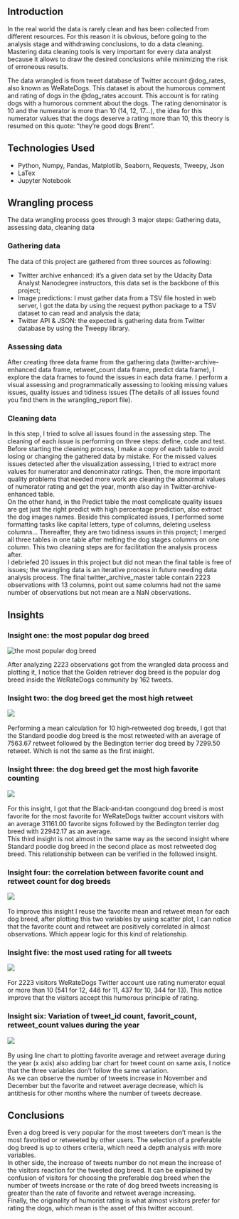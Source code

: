 ## Introduction 
In the real world the data is rarely clean and has been collected from different resources. For this reason it is obvious, before going to the analysis stage and withdrawing conclusions, to do a data cleaning. Mastering data cleaning tools is very important for every data analyst because it allows to draw the desired conclusions while minimizing the risk of erroneous results.  

The data wrangled is from tweet database of Twitter account @dog_rates, also known as WeRateDogs. This dataset is about the humorous comment and rating of dogs in the @dog_rates account. This account is for rating dogs with a humorous comment about the dogs. The rating denominator is 10 and the numerator is more than 10 (14, 12, 17…), the idea for this numerator values that the dogs deserve a rating more than 10, this theory is resumed on this quote: “they’re good dogs Brent”.

## Technologies Used
- Python, Numpy, Pandas, Matplotlib, Seaborn, Requests, Tweepy, Json
- LaTex
- Jupyter Notebook 

## Wrangling process
The data wrangling process goes through 3 major steps: Gathering data, assessing data, cleaning data 

### Gathering data
The data of this project are gathered from three sources as following:
- Twitter archive enhanced: it’s a given data set by the Udacity Data Analyst Nanodegree instructors, this data set is the backbone of this project;
- Image predictions: I must gather data from a TSV file hosted in web server, I got the data by using the request python package to a TSV dataset to can read and analysis the data;
- Twitter API & JSON: the expected is gathering data from Twitter database by using the Tweepy library.

### Assessing data 
After creating three data frame from the gathering data (twitter-archive-enhanced data frame, retweet_count data frame, predict data frame), I explore the data frames to found the issues in each data frame. I perform a visual assessing and programmatically assessing to looking missing values issues, quality issues and tidiness issues (The details of all issues found you find them in the wrangling_report file).

### Cleaning data 
In this step, I tried to solve all issues found in the assessing step. The cleaning of each issue is performing on three steps: define, code and
test.<br>
Before starting the cleaning process, I make a copy of each table to avoid losing or changing the gathered data by mistake.
For the missed values issues detected after the visualization assessing, I tried to extract more values for numerator and denominator ratings. Then, the more important quality problems that needed more work are cleaning the abnormal values of numerator rating and get the year, month also day in Twitter‐archive‐enhanced table.<br>
On the other hand, in the Predict table the most complicate quality issues are get just the right predict with high percentage prediction, also extract the dog images names. Beside this complicated issues, I performed some formatting tasks like capital letters, type of columns, deleting useless columns…
Thereafter, they are two tidiness issues in this project; I merged all three tables in one table after melting the dog stages columns on one column. This two cleaning steps are for facilitation the analysis process after.<br>
I debriefed 20 issues in this project but did not mean the final table is free of issues; the wrangling data is an iterative process in future needing data analysis process.
The final twitter_archive_master table contain 2223 observations with 13 columns, point out same columns had not the same number of observations but not mean are a NaN observations.

## Insights 
### Insight one: the most popular dog breed
![the most popular dog breed](https://github.com/pxotmane/Wrangle-and-Analyze-Data/blob/master/images/popular_breed.png) 

After analyzing 2223 observations got from the wrangled data process and plotting it, I notice that the Golden retriever dog breed is the popular dog breed inside the WeRateDogs community by 162 tweets.

### Insight two: the dog breed get the most high retweet
![](https://github.com/pxotmane/Wrangle-and-Analyze-Data/blob/master/images/high_retweet_breed.png)<br><br>
Performing a mean calculation for 10 high‐retweeted dog breeds, I got that the Standard poodie dog breed is the most retweeted with an average of 7563.67 retweet followed by the Bedington terrier dog breed by 7299.50 retweet. Which is not the same as the first insight.

### Insight three: the dog breed get the most high favorite counting
![](https://github.com/pxotmane/Wrangle-and-Analyze-Data/blob/master/images/high_favorite_breed.png)<br><br>
For this insight, I got that the Black‐and‐tan coongound dog breed is most favorite for the most favorite for WeRateDogs twitter account visitors with an average 31161.00 favorite signs followed by the Bedington terrier dog breed with 22942.17 as an average.<br>
This third insight is not almost in the same way as the second insight where Standard poodie dog breed in the second place as most retweeted dog breed. This relationship between can be verified in the followed insight.

### Insight four: the correlation between favorite count and retweet count for dog breeds
![](https://github.com/pxotmane/Wrangle-and-Analyze-Data/blob/master/images/retweet_favorite_correlation.png)<br><br>
To improve this insight I reuse the favorite mean and retweet mean for each dog breed, after plotting this two variables by using scatter plot, I can notice that the favorite count and retweet are positively correlated in almost observations. Which appear logic for this kind of relationship.

### Insight five: the most used rating for all tweets
![](https://github.com/pxotmane/Wrangle-and-Analyze-Data/blob/master/images/most_used_rate.png)<br><br>
For 2223 visitors WeRateDogs Twitter account use rating numerator equal or more than 10 (541 for 12, 446 for 11, 437 for 10, 344 for 13). This notice improve that the visitors accept this humorous principle of rating. 

### Insight six: Variation of tweet_id count, favorit_count, retweet_count values during the year
![](https://github.com/pxotmane/Wrangle-and-Analyze-Data/blob/master/images/variation_month.png)<br><br>
By using line chart to plotting favorite average and retweet average during the year (x axis) also adding bar chart for tweet count on same axis, I notice that the three variables don’t follow the same variation.<br>
As we can observe the number of tweets increase in November and December but the favorite and retweet average decrease, which is antithesis for other months where the number of tweets decrease. 

## Conclusions
Even a dog breed is very popular for the most tweeters don’t mean is the most favorited or retweeted by other users. The selection of a preferable dog breed is up to others criteria, which need a depth analysis with more variables.<br>
In other side, the increase of tweets number do not mean the increase of the visitors reaction for the tweeted dog breed. It can be explained by confusion of visitors for choosing the preferable dog breed when the number of tweets increase or the rate of dog breed tweets increasing is greater than the rate of favorite and retweet average increasing.<br>
Finally, the originality of humorist rating is what almost visitors prefer for rating the dogs, which mean is the asset of this twitter account.
